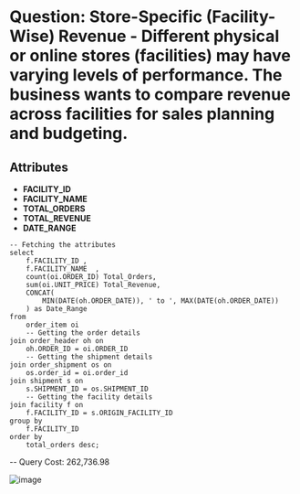 # Question: Store-Specific (Facility-Wise) Revenue - Different physical or online stores (facilities) may have varying levels of performance. The business wants to compare revenue across facilities for sales planning and budgeting.

## Attributes
- **FACILITY_ID**
- **FACILITY_NAME**
- **TOTAL_ORDERS**
- **TOTAL_REVENUE**
- **DATE_RANGE**

```
-- Fetching the attributes
select
	f.FACILITY_ID ,
	f.FACILITY_NAME  ,
	count(oi.ORDER_ID) Total_Orders,
	sum(oi.UNIT_PRICE) Total_Revenue,
	CONCAT(
        MIN(DATE(oh.ORDER_DATE)), ' to ', MAX(DATE(oh.ORDER_DATE))
    ) as Date_Range
from
	order_item oi
	-- Getting the order details
join order_header oh on
	oh.ORDER_ID = oi.ORDER_ID
	-- Getting the shipment details
join order_shipment os on
	os.order_id = oi.order_id
join shipment s on
	s.SHIPMENT_ID = os.SHIPMENT_ID
	-- Getting the facility details
join facility f on
	f.FACILITY_ID = s.ORIGIN_FACILITY_ID
group by
	f.FACILITY_ID
order by
	total_orders desc;
```

-- Query Cost: 262,736.98

![image](https://github.com/user-attachments/assets/f6fb7955-ceb4-450e-9cc0-31ef729727cf)
